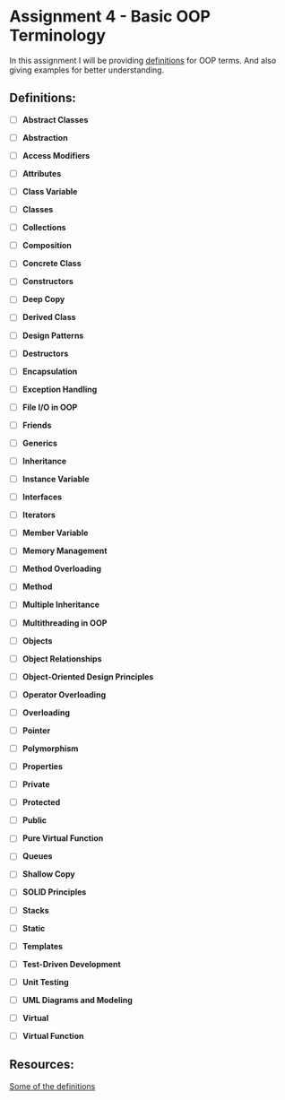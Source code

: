 # Assignment 4 - Basic OOP Terminology

In this assignment I will be providing [definitions](https://github.com/aaniaahh/OOP/blob/main/assignments/OOP_Primer/definitions.md) for OOP terms. And also giving examples for better understanding.

## Definitions:

- [ ] **Abstract Classes**

- [ ] **Abstraction**

- [ ] **Access Modifiers**

- [ ] **Attributes**

- [ ] **Class Variable**

- [ ] **Classes**

- [ ] **Collections**

- [ ] **Composition**

- [ ] **Concrete Class**

- [ ] **Constructors**

- [ ] **Deep Copy**

- [ ] **Derived Class**

- [ ] **Design Patterns**

- [ ] **Destructors**

- [ ] **Encapsulation**

- [ ] **Exception Handling**

- [ ] **File I/O in OOP**

- [ ] **Friends**

- [ ] **Generics**

- [ ] **Inheritance**

- [ ] **Instance Variable**

- [ ] **Interfaces**

- [ ] **Iterators**

- [ ] **Member Variable**

- [ ] **Memory Management**

- [ ] **Method Overloading**

- [ ] **Method**

- [ ] **Multiple Inheritance**

- [ ] **Multithreading in OOP**

- [ ] **Objects**

- [ ] **Object Relationships**

- [ ] **Object-Oriented Design Principles**

- [ ] **Operator Overloading**

- [ ] **Overloading**

- [ ] **Pointer**

- [ ] **Polymorphism**

- [ ] **Properties**

- [ ] **Private**

- [ ] **Protected**

- [ ] **Public**

- [ ] **Pure Virtual Function**

- [ ] **Queues**

- [ ] **Shallow Copy**

- [ ] **SOLID Principles**
 
- [ ] **Stacks**

- [ ] **Static**

- [ ] **Templates**

- [ ] **Test-Driven Development**

- [ ] **Unit Testing**

- [ ] **UML Diagrams and Modeling**

- [ ] **Virtual**

- [ ] **Virtual Function**




## Resources:
[Some of the definitions](https://www.computer-dictionary-online.org/)
